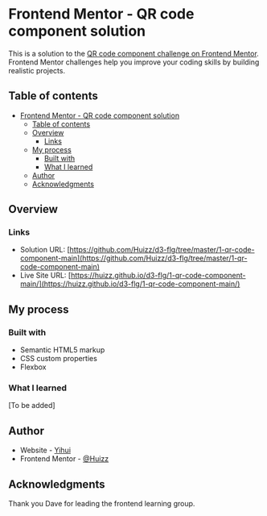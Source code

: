 # Frontend Mentor - QR code component solution

This is a solution to the [QR code component challenge on Frontend Mentor](https://www.frontendmentor.io/challenges/qr-code-component-iux_sIO_H). Frontend Mentor challenges help you improve your coding skills by building realistic projects. 

## Table of contents

- [Frontend Mentor - QR code component solution](#frontend-mentor---qr-code-component-solution)
  - [Table of contents](#table-of-contents)
  - [Overview](#overview)
    - [Links](#links)
  - [My process](#my-process)
    - [Built with](#built-with)
    - [What I learned](#what-i-learned)
  - [Author](#author)
  - [Acknowledgments](#acknowledgments)

## Overview
### Links

- Solution URL: [https://github.com/Huizz/d3-flg/tree/master/1-qr-code-component-main](https://github.com/Huizz/d3-flg/tree/master/1-qr-code-component-main)
- Live Site URL: [https://huizz.github.io/d3-flg/1-qr-code-component-main/](https://huizz.github.io/d3-flg/1-qr-code-component-main/)

## My process

### Built with

- Semantic HTML5 markup
- CSS custom properties
- Flexbox

### What I learned

[To be added]


## Author

- Website - [Yihui](https://github.com/Huizz)
- Frontend Mentor - [@Huizz](https://www.frontendmentor.io/profile/Huizz)


## Acknowledgments

Thank you Dave for leading the frontend learning group.
